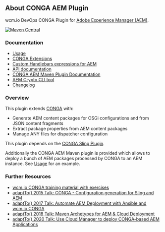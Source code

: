 ## About CONGA AEM Plugin

wcm.io DevOps CONGA Plugin for [Adobe Experience Manager (AEM)][aem].

[![Maven Central](https://img.shields.io/maven-central/v/io.wcm.devops.conga.plugins/io.wcm.devops.conga.plugins.aem)](https://repo1.maven.org/maven2/io/wcm/devops/conga/plugins/io.wcm.devops.conga.plugins.aem)


### Documentation

* [Usage][usage]
* [CONGA Extensions][extensions]
* [Custom Handlebars expressions for AEM][handlebars-helpers]
* [API documentation][apidocs]
* [CONGA AEM Maven Plugin Documentation][plugindocs]
* [AEM Crypto CLI tool][crypto-cli]
* [Changelog][changelog]


### Overview

This plugin extends [CONGA][conga] with:

* Generate AEM content packages for OSGi configurations and from JSON content fragments
* Extract package properties from AEM content packages
* Manage ANY files for dispatcher configuration

This plugin depends on the [CONGA Sling Plugin][conga-sling].

Additionally the CONGA AEM Maven plugin is provided which allows to deploy a bunch of AEM packages processed by CONGA to an AEM instance. See [Usage][usage] for an example.


### Further Resources

* [wcm.io CONGA training material with exercises](https://training.wcm.io/conga/)
* [adaptTo() 2015 Talk: CONGA - Configuration generation for Sling and AEM](https://adapt.to/2015/en/schedule/conga---configuration-generation-for-sling-and-aem.html)
* [adaptTo() 2017 Talk: Automate AEM Deployment with Ansible and wcm.io CONGA](https://adapt.to/2017/en/schedule/automate-aem-deployment-with-ansible-and-wcm-io-conga.html)
* [adaptTo() 2018 Talk: Maven Archetypes for AEM & Cloud Deployment](https://adapt.to/2018/en/schedule/maven-archetypes-for-aem.html)
* [adaptTo() 2020 Talk: Use Cloud Manager to deploy CONGA-based AEM Applications](https://adapt.to/2020/en/schedule/use-cloud-manager-to-deploy-conga-based-aem-applications.html)



[usage]: usage.html
[extensions]: extensions.html
[apidocs]: conga-aem-plugin/apidocs/
[plugindocs]: tooling/conga-aem-maven-plugin/plugin-info.html
[changelog]: changes.html
[aem]: http://www.adobe.com/solutions/web-experience-management.html
[conga]: https://devops.wcm.io/conga/
[conga-sling]: https://devops.wcm.io/conga/plugins/sling/
[handlebars-helpers]: handlebars-helpers.html
[crypto-cli]: crypto-cli.html
